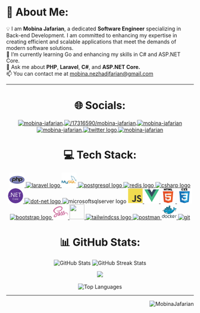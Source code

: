 # 💫 About Me:

💡 I am **Mobina Jafarian**, a dedicated **Software Engineer** specializing in Back-end Development.
I am committed to enhancing my expertise in creating efficient and scalable applications that meet the demands of modern software solutions.<br>
🌱 I’m currently learning Go and enhancing my skills in C# and ASP.NET Core.<br>
💬 Ask me about **PHP**, **Laravel**, **C#**, and **ASP.NET Core.**<br>
📫 You can contact me at [mobina.nezhadjfarian@gmail.com](mailto:mobina.nezhadjfarian@gmail.com)

---


<div align="center">
    <h1>🌐 Socials:</h1>
</div>

<p align="center">
  <a href="https://linkedin.com/in/mobinajafarian" target="blank">
    <img align="center" src="https://raw.githubusercontent.com/rahuldkjain/github-profile-readme-generator/master/src/images/icons/Social/linked-in-alt.svg" alt="mobina-jafarian" height="30" width="40" />
  </a>
  <a href="https://stackoverflow.com/users/17316590/mobina-jafarian" target="blank">
    <img align="center" src="https://raw.githubusercontent.com/rahuldkjain/github-profile-readme-generator/master/src/images/icons/Social/stack-overflow.svg" alt="/17316590/mobina-jafarian" height="30" width="40" />
  </a>
  <a href="https://dev.to/mobinajafarian" target="blank">
    <img align="center" src="https://raw.githubusercontent.com/rahuldkjain/github-profile-readme-generator/master/src/images/icons/Social/devto.svg" alt="mobina-jafarian" height="30" width="40" />
  </a>
  <a href="https://gitlab.com/Mobina.Jafarian" target="blank">
    <img align="center" src="https://img.icons8.com/color/2x/gitlab.png" alt="mobina-jafarian" height="30" width="40" />
  </a>
  <a href="https://x.com/MobinaJafarian" target="blank">
    <img align="center" src="https://cdn.jsdelivr.net/gh/devicons/devicon/icons/twitter/twitter-original.svg" height="30" alt="twitter logo"  />
  </a>
  <a href="https://t.me/MobinaJafarian" target="blank">
    <img align="center" src="https://img.icons8.com/fluency/48/null/telegram-app.png" alt="mobina-jafarian" />
  </a>
</p>


<div align="center">
    <h1>💻 Tech Stack:</h1>
</div>

<p align="center">
  <a href="https://www.php.net" target="_blank" rel="noreferrer">
    <img src="https://raw.githubusercontent.com/devicons/devicon/master/icons/php/php-original.svg" alt="php" width="40" height="40"/>
  </a>
   <a href="https://laravel.com/" target="_blank" rel="noreferrer">
      <img src="https://cdn.jsdelivr.net/gh/devicons/devicon/icons/laravel/laravel-original.svg" height="30" alt="laravel logo"  />
  </a>
  <a href="https://www.mysql.com/" target="_blank" rel="noreferrer">
    <img src="https://raw.githubusercontent.com/devicons/devicon/master/icons/mysql/mysql-original-wordmark.svg" alt="mysql" width="40" height="40"/>
  </a>
   <a href="https://www.postgresql.org/" >
  <img src="https://cdn.jsdelivr.net/gh/devicons/devicon/icons/postgresql/postgresql-original.svg" height="30" alt="postgresql logo"  />
  </a>
  <a href="https://redis.io/" target="_blank" rel="noreferrer">
    <img src="https://cdn.jsdelivr.net/gh/devicons/devicon/icons/redis/redis-original.svg" height="30" alt="redis logo"  />
  </a>
  <a href="https://learn.microsoft.com/en-us/dotnet/csharp/" target="_blank" rel="noreferrer">
 <img src="https://cdn.jsdelivr.net/gh/devicons/devicon/icons/csharp/csharp-original.svg" height="30" alt="csharp logo"  />
  </a> 
  <a href="https://dotnet.microsoft.com/en-us/apps/aspnet" target="_blank" rel="noreferrer">
    <img src="https://raw.githubusercontent.com/devicons/devicon/master/icons/dotnetcore/dotnetcore-original.svg" alt="dotnet" width="40" height="40"/>
  </a>
  <a href="https://dotnet.microsoft.com/">
    <img src="https://cdn.jsdelivr.net/gh/devicons/devicon/icons/dot-net/dot-net-original.svg" height="30" alt="dot-net logo"  />
    </a>
    <a herf="https://www.microsoft.com/en-us/sql-server/sql-server-downloads">
     <img src="https://cdn.jsdelivr.net/gh/devicons/devicon/icons/microsoftsqlserver/microsoftsqlserver-plain.svg" height="30" alt="microsoftsqlserver logo"  />
    </a>
  <a href="https://www.javascript.com/" target="_blank" rel="noreferrer">
    <img src="https://raw.githubusercontent.com/devicons/devicon/master/icons/javascript/javascript-original.svg" alt="javascript" width="40" height="40"/>
  </a>
  <a href="https://vuejs.org/" target="_blank" rel="noreferrer">
    <img src="https://raw.githubusercontent.com/devicons/devicon/master/icons/vuejs/vuejs-original.svg" alt="vuejs" width="40" height="40"/>
  </a>
  <a href="https://www.w3.org/html/" target="_blank" rel="noreferrer">
    <img src="https://raw.githubusercontent.com/devicons/devicon/master/icons/html5/html5-original-wordmark.svg" alt="html5" width="40" height="40"/>
  </a>
  <a href="https://www.w3schools.com/css/" target="_blank" rel="noreferrer">
    <img src="https://raw.githubusercontent.com/devicons/devicon/master/icons/css3/css3-original-wordmark.svg" alt="css3" width="40" height="40"/>
  </a>
  <a href="https://getbootstrap.com" target="_blank" rel="noreferrer">
    <img src="https://cdn.jsdelivr.net/gh/devicons/devicon/icons/bootstrap/bootstrap-original.svg" height="30" alt="bootstrap logo"  />
  </a>
  <a href="https://sass-lang.com" target="_blank" rel="noreferrer">
    <img src="https://raw.githubusercontent.com/devicons/devicon/master/icons/sass/sass-original.svg" alt="sass" width="40" height="40"/>
  </a>
  <a href="https://laravel-livewire.com/" target="_blank" rel="noreferrer">
    <img src="https://avatars.githubusercontent.com/u/73666563?v=4" width="40" height="40"/>
  </a>
  <a href="https://tailwindcss.com/">
   <img src="https://cdn.jsdelivr.net/gh/devicons/devicon/icons/tailwindcss/tailwindcss-original-wordmark.svg"  width="40" height="30" alt="tailwindcss logo"  />
   </a>
  <a href="https://postman.com" target="_blank" rel="noreferrer">
    <img src="https://www.vectorlogo.zone/logos/getpostman/getpostman-icon.svg" alt="postman" width="40" height="40"/>
  </a>
    <a href="https://www.docker.com/" target="_blank" rel="noreferrer">
    <img src="https://raw.githubusercontent.com/devicons/devicon/master/icons/docker/docker-original-wordmark.svg" alt="docker" width="40" height="40"/>
  </a>
   <a href="https://github.com" target="_blank" rel="noreferrer">
    <img src="https://www.vectorlogo.zone/logos/git-scm/git-scm-icon.svg" alt="git" width="40" height="40"/>
  </a>
</p>




<div align="center">
  <h1>📊 GitHub Stats:</h2>
</div>
<p align="center">

  <img src="https://github-readme-stats.vercel.app/api?username=MobinaJafarian&theme=onedark&hide_border=true&include_all_commits=false&count_private=false" alt="GitHub Stats"/>
  <img src="https://github-readme-streak-stats.herokuapp.com/?user=MobinaJafarian&theme=onedark&hide_border=true" alt="GitHub Streak Stats"/><br/>
 
</p>


<p align="center">
<img src="https://github-profile-trophy.vercel.app/?username=MobinaJafarian&theme=onedark&no-frame=true&no-bg=false&margin-w=4"/>
</p>



<p align="center">
  <img src="https://github-contributor-stats.vercel.app/api?username=MobinaJafarian&limit=5&theme=onedark&hide_border=true&combine_all_yearly_contributions=true" alt="Top Languages"/>
</p>

---

<p align="right"> <img src="https://komarev.com/ghpvc/?username=MobinaJafarian&label=Profile%20views&color=dd7279&style=plastic" alt="MobinaJafarian" /></p>
